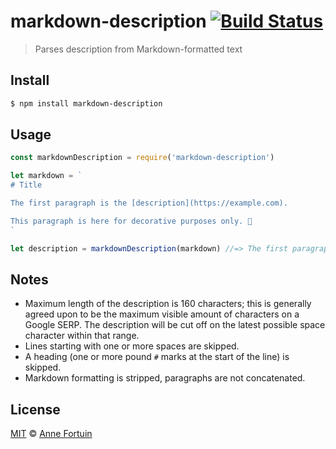 # markdown-description [![Build Status](https://travis-ci.org/phortuin/markdown-description.svg?branch=master)](https://travis-ci.org/phortuin/markdown-description)

> Parses description from Markdown-formatted text

## Install

```bash
$ npm install markdown-description
```

## Usage

```javascript
const markdownDescription = require('markdown-description')

let markdown = `
# Title

The first paragraph is the [description](https://example.com).

This paragraph is here for decorative purposes only. 👋
`

let description = markdownDescription(markdown) //=> The first paragraph is the description.
```

## Notes
- Maximum length of the description is 160 characters; this is generally agreed upon to be the maximum visible amount of characters on a Google SERP. The description will be cut off on the latest possible space character within that range.
- Lines starting with one or more spaces are skipped.
- A heading (one or more pound `#` marks at the start of the line) is skipped.
- Markdown formatting is stripped, paragraphs are not concatenated.

## License
[MIT](license) © [Anne Fortuin](https://phortuin.nl/)
